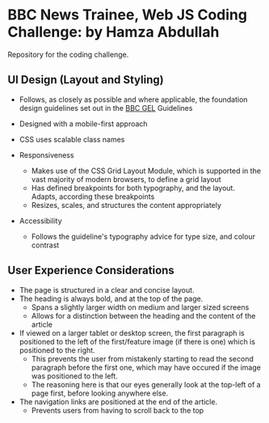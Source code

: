 # BBC News Trainee, Web JS Coding Challenge: by Hamza Abdullah

Repository for the coding challenge.

## UI Design (Layout and Styling)

-   Follows, as closely as possible and where applicable, the foundation design guidelines set out in the [BBC GEL](https://www.bbc.co.uk/gel/guidelines/category/foundations) Guidelines
-   Designed with a mobile-first approach
-   CSS uses scalable class names

-   Responsiveness

    -   Makes use of the CSS Grid Layout Module, which is supported in the vast majority of modern browsers, to define a grid layout
    -   Has defined breakpoints for both typography, and the layout. Adapts, according these breakpoints
    -   Resizes, scales, and structures the content appropriately

-   Accessibility
    -   Follows the guideline's typography advice for type size, and colour contrast

## User Experience Considerations

-   The page is structured in a clear and concise layout.
-   The heading is always bold, and at the top of the page.
    -   Spans a slightly larger width on medium and larger sized screens
    -   Allows for a distinction between the heading and the content of the article
-   If viewed on a larger tablet or desktop screen, the first paragraph is positioned to the left of the first/feature image (if there is one) which is positioned to the right.
    -   This prevents the user from mistakenly starting to read the second paragraph before the first one, which may have occured if the image was positioned to the left.
    -   The reasoning here is that our eyes generally look at the top-left of a page first, before looking anywhere else.
-   The navigation links are positioned at the end of the article.
    -   Prevents users from having to scroll back to the top
